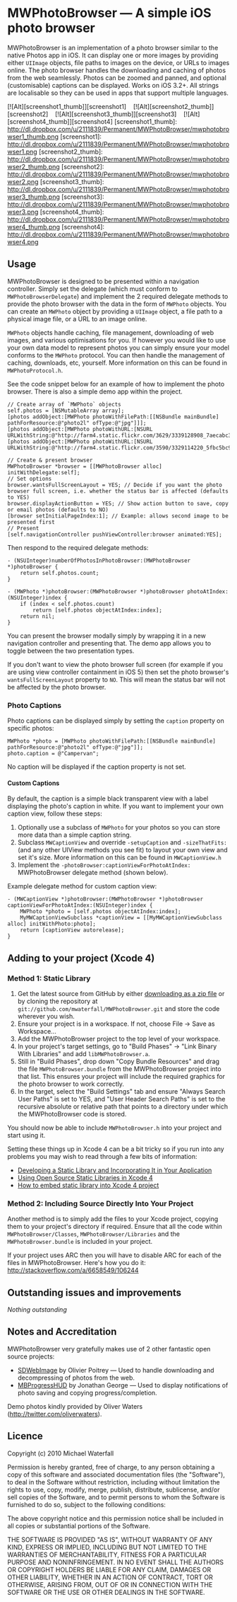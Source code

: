 # MWPhotoBrowser — A simple iOS photo browser

MWPhotoBrowser is an implementation of a photo browser similar to the native Photos app in iOS. It can display one or more images by providing either `UIImage` objects, file paths to images on the device, or URLs to images online. The photo browser handles the downloading and caching of photos from the web seamlessly. Photos can be zoomed and panned, and optional (customisable) captions can be displayed. Works on iOS 3.2+. All strings are localisable so they can be used in apps that support multiple languages.

[![Alt][screenshot1_thumb]][screenshot1]    [![Alt][screenshot2_thumb]][screenshot2]    [![Alt][screenshot3_thumb]][screenshot3]    [![Alt][screenshot4_thumb]][screenshot4]
[screenshot1_thumb]: http://dl.dropbox.com/u/2111839/Permanent/MWPhotoBrowser/mwphotobrowser1_thumb.png
[screenshot1]: http://dl.dropbox.com/u/2111839/Permanent/MWPhotoBrowser/mwphotobrowser1.png
[screenshot2_thumb]: http://dl.dropbox.com/u/2111839/Permanent/MWPhotoBrowser/mwphotobrowser2_thumb.png
[screenshot2]: http://dl.dropbox.com/u/2111839/Permanent/MWPhotoBrowser/mwphotobrowser2.png
[screenshot3_thumb]: http://dl.dropbox.com/u/2111839/Permanent/MWPhotoBrowser/mwphotobrowser3_thumb.png
[screenshot3]: http://dl.dropbox.com/u/2111839/Permanent/MWPhotoBrowser/mwphotobrowser3.png
[screenshot4_thumb]: http://dl.dropbox.com/u/2111839/Permanent/MWPhotoBrowser/mwphotobrowser4_thumb.png
[screenshot4]: http://dl.dropbox.com/u/2111839/Permanent/MWPhotoBrowser/mwphotobrowser4.png


## Usage

MWPhotoBrowser is designed to be presented within a navigation controller. Simply set the delegate (which must conform to `MWPhotoBrowserDelegate`) and implement the 2 required delegate methods to provide the photo browser with the data in the form of `MWPhoto` objects. You can create an `MWPhoto` object by providing a `UIImage` object, a file path to a physical image file, or a URL to an image online.

`MWPhoto` objects handle caching, file management, downloading of web images, and various optimisations for you. If however you would like to use your own data model to represent photos you can simply ensure your model conforms to the `MWPhoto` protocol. You can then handle the management of caching, downloads, etc, yourself. More information on this can be found in `MWPhotoProtocol.h`. 

See the code snippet below for an example of how to implement the photo browser. There is also a simple demo app within the project.

    // Create array of `MWPhoto` objects
    self.photos = [NSMutableArray array];
    [photos addObject:[MWPhoto photoWithFilePath:[[NSBundle mainBundle] pathForResource:@"photo2l" ofType:@"jpg"]]];
    [photos addObject:[MWPhoto photoWithURL:[NSURL URLWithString:@"http://farm4.static.flickr.com/3629/3339128908_7aecabc34b.jpg"]]];
    [photos addObject:[MWPhoto photoWithURL:[NSURL URLWithString:@"http://farm4.static.flickr.com/3590/3329114220_5fbc5bc92b.jpg"]]];

    // Create & present browser
    MWPhotoBrowser *browser = [[MWPhotoBrowser alloc] initWithDelegate:self];
    // Set options
    browser.wantsFullScreenLayout = YES; // Decide if you want the photo browser full screen, i.e. whether the status bar is affected (defaults to YES)
    browser.displayActionButton = YES; // Show action button to save, copy or email photos (defaults to NO)
    [browser setInitialPageIndex:1]; // Example: allows second image to be presented first
    // Present
    [self.navigationController pushViewController:browser animated:YES];

Then respond to the required delegate methods:

    - (NSUInteger)numberOfPhotosInPhotoBrowser:(MWPhotoBrowser *)photoBrowser {
        return self.photos.count;
    }

    - (MWPhoto *)photoBrowser:(MWPhotoBrowser *)photoBrowser photoAtIndex:(NSUInteger)index {
        if (index < self.photos.count)
            return [self.photos objectAtIndex:index];
        return nil;
    }

You can present the browser modally simply by wrapping it in a new navigation controller and presenting that. The demo app allows you to toggle between the two presentation types.

If you don't want to view the photo browser full screen (for example if you are using view controller containment in iOS 5) then set the photo browser's `wantsFullScreenLayout` property to `NO`. This will mean the status bar will not be affected by the photo browser.


### Photo Captions

Photo captions can be displayed simply by setting the `caption` property on specific photos:

    MWPhoto *photo = [MWPhoto photoWithFilePath:[[NSBundle mainBundle] pathForResource:@"photo2l" ofType:@"jpg"]];
    photo.caption = @"Campervan";

No caption will be displayed if the caption property is not set.


#### Custom Captions

By default, the caption is a simple black transparent view with a label displaying the photo's caption in white. If you want to implement your own caption view, follow these steps:

1. Optionally use a subclass of `MWPhoto` for your photos so you can store more data than a simple caption string.
2. Subclass `MWCaptionView` and override `-setupCaption` and `-sizeThatFits:` (and any other UIView methods you see fit) to layout your own view and set it's size. More information on this can be found in `MWCaptionView.h`
3. Implement the `-photoBrowser:captionViewForPhotoAtIndex:` MWPhotoBrowser delegate method (shown below).

Example delegate method for custom caption view:

    - (MWCaptionView *)photoBrowser:(MWPhotoBrowser *)photoBrowser captionViewForPhotoAtIndex:(NSUInteger)index {
        MWPhoto *photo = [self.photos objectAtIndex:index];
        MyMWCaptionViewSubclass *captionView = [[MyMWCaptionViewSubclass alloc] initWithPhoto:photo];
        return [captionView autorelease];
    }


## Adding to your project (Xcode 4)

### Method 1: Static Library

1. Get the latest source from GitHub by either [downloading as a zip file](https://github.com/mwaterfall/MWPhotoBrowser/zipball/master) or by cloning the repository at `git://github.com/mwaterfall/MWPhotoBrowser.git` and store the code wherever you wish.
2. Ensure your project is in a workspace. If not, choose File -> Save as Workspace...
3. Add the MWPhotoBrowser project to the top level of your workspace.
4. In your project's target settings, go to "Build Phases" -> "Link Binary With Libraries" and add `libMWPhotoBrowser.a`.
5. Still in "Build Phases", drop down "Copy Bundle Resources" and drag the file `MWPhotoBrowser.bundle` from the MWPhotoBrowser project into that list. This ensures your project will include the required graphics for the photo browser to work correctly.
6. In the target, select the "Build Settings" tab and ensure "Always Search User Paths" is set to YES, and "User Header Search Paths"  is set to the recursive absolute or relative path that points to a directory under which the MWPhotoBrowser code is stored.

You should now be able to include `MWPhotoBrowser.h` into your project and start using it.

Setting these things up in Xcode 4 can be a bit tricky so if you run into any problems you may wish to read through a few bits of information:

- [Developing a Static Library and Incorporating It in Your Application](http://developer.apple.com/library/ios/#documentation/Xcode/Conceptual/ios_development_workflow/910-A-Developing_a_Static_Library_and_Incorporating_It_in_Your_Application/archiving_an_application_that_uses_a_static_library.html)
- [Using Open Source Static Libraries in Xcode 4](http://blog.carbonfive.com/2011/04/04/using-open-source-static-libraries-in-xcode-4/#using_a_static_library)
- [How to embed static library into Xcode 4 project](https://docs.google.com/document/pub?id=14XR5zcZb2Kz2s6A4AbzB00NLkrW9bWxMMprVsUao-hY)

### Method 2: Including Source Directly Into Your Project

Another method is to simply add the files to your Xcode project, copying them to your project's directory if required. Ensure that all the code within `MWPhotoBrowser/Classes`, `MWPhotoBrowser/Libraries` and the `MWPhotoBrowser.bundle` is included in your project. 

If your project uses ARC then you will have to disable ARC for each of the files in MWPhotoBrowser. Here's how you do it: http://stackoverflow.com/a/6658549/106244


## Outstanding issues and improvements

*Nothing outstanding*


## Notes and Accreditation

MWPhotoBrowser very gratefully makes use of 2 other fantastic open source projects:

- [SDWebImage](https://github.com/rs/SDWebImage) by Olivier Poitrey — Used to handle downloading and decompressing of photos from the web.
- [MBProgressHUD](https://github.com/jdg/MBProgressHUD) by Jonathan George — Used to display notifications of photo saving and copying progress/completion.

Demo photos kindly provided by Oliver Waters (<http://twitter.com/oliverwaters>).


## Licence

Copyright (c) 2010 Michael Waterfall

Permission is hereby granted, free of charge, to any person obtaining a copy
of this software and associated documentation files (the "Software"), to deal
in the Software without restriction, including without limitation the rights
to use, copy, modify, merge, publish, distribute, sublicense, and/or sell
copies of the Software, and to permit persons to whom the Software is
furnished to do so, subject to the following conditions:

The above copyright notice and this permission notice shall be included
in all copies or substantial portions of the Software.

THE SOFTWARE IS PROVIDED "AS IS", WITHOUT WARRANTY OF ANY KIND, EXPRESS OR
IMPLIED, INCLUDING BUT NOT LIMITED TO THE WARRANTIES OF MERCHANTABILITY,
FITNESS FOR A PARTICULAR PURPOSE AND NONINFRINGEMENT. IN NO EVENT SHALL THE
AUTHORS OR COPYRIGHT HOLDERS BE LIABLE FOR ANY CLAIM, DAMAGES OR OTHER
LIABILITY, WHETHER IN AN ACTION OF CONTRACT, TORT OR OTHERWISE, ARISING FROM,
OUT OF OR IN CONNECTION WITH THE SOFTWARE OR THE USE OR OTHER DEALINGS IN
THE SOFTWARE.